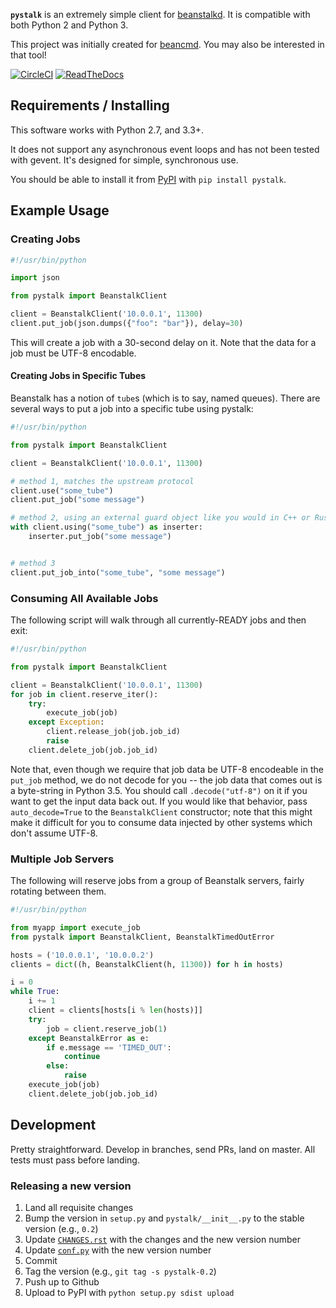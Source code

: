 **`pystalk`** is an extremely simple client for [beanstalkd](http://kr.github.io/beanstalkd/). It is
compatible with both Python 2 and Python 3.

This project was initially created for [beancmd](https://github.com/EasyPost/beancmd). You may also be interested in that tool!

[![CircleCI](https://circleci.com/gh/EasyPost/pystalk.svg?style=svg&circle-token=6541f20728b477392b8e30e80b5f4cc573ba8833)](https://circleci.com/gh/EasyPost/pystalk)
[![ReadTheDocs](https://readthedocs.org/projects/pip/badge/?version=latest)](http://pystalk.readthedocs.io/en/latest/)

## Requirements / Installing

This software works with Python 2.7, and 3.3+.

It does not support any asynchronous event loops and has not been tested with gevent. It's designed for simple,
synchronous use.

You should be able to install it from [PyPI](https://pypi.python.org) with `pip install pystalk`.

## Example Usage

### Creating Jobs

```python
#!/usr/bin/python

import json

from pystalk import BeanstalkClient

client = BeanstalkClient('10.0.0.1', 11300)
client.put_job(json.dumps({"foo": "bar"}), delay=30)
```

This will create a job with a 30-second delay on it. Note that the data for a job must be UTF-8 encodable.

#### Creating Jobs in Specific Tubes

Beanstalk has a notion of `tube`s (which is to say, named queues). There are several ways to put a
job into a specific tube using pystalk:

```python
#!/usr/bin/python

from pystalk import BeanstalkClient

client = BeanstalkClient('10.0.0.1', 11300)

# method 1, matches the upstream protocol
client.use("some_tube")
client.put_job("some message")

# method 2, using an external guard object like you would in C++ or Rust
with client.using("some_tube") as inserter:
    inserter.put_job("some message")


# method 3
client.put_job_into("some_tube", "some message")
```

### Consuming All Available Jobs

The following script will walk through all currently-READY jobs and then exit:

```python
#!/usr/bin/python

from pystalk import BeanstalkClient

client = BeanstalkClient('10.0.0.1', 11300)
for job in client.reserve_iter():
    try:
        execute_job(job)
    except Exception:
        client.release_job(job.job_id)
        raise
    client.delete_job(job.job_id)
```

Note that, even though we require that job data be UTF-8 encodeable in the `put_job` method, we do not decode for you -- the job data that comes out is a byte-string in Python 3.5. You should call `.decode("utf-8")` on it if you want to get the input data back out. If you would like that behavior, pass `auto_decode=True` to the `BeanstalkClient` constructor; note that this might make it difficult for you to consume data injected by other systems which don't assume UTF-8.

### Multiple Job Servers

The following will reserve jobs from a group of Beanstalk servers, fairly rotating between them.

```python
#!/usr/bin/python

from myapp import execute_job
from pystalk import BeanstalkClient, BeanstalkTimedOutError

hosts = ('10.0.0.1', '10.0.0.2')
clients = dict((h, BeanstalkClient(h, 11300)) for h in hosts)

i = 0
while True:
    i += 1
    client = clients[hosts[i % len(hosts)]]
    try:
        job = client.reserve_job(1)
    except BeanstalkError as e:
        if e.message == 'TIMED_OUT':
            continue
        else:
            raise
    execute_job(job)
    client.delete_job(job.job_id)
```

## Development

Pretty straightforward. Develop in branches, send PRs, land on master. All tests must pass before landing.

### Releasing a new version

   1. Land all requisite changes
   1. Bump the version in `setup.py` and `pystalk/__init__.py` to the stable version (e.g., `0.2`)
   1. Update [`CHANGES.rst`](docs/source/CHANGES.rst) with the changes and the new version number
   1. Update [`conf.py`](docs/source/conf.py) with the new version number
   1. Commit
   1. Tag the version (e.g., `git tag -s pystalk-0.2`)
   1. Push up to Github
   1. Upload to PyPI with `python setup.py sdist upload`
